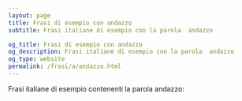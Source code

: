 ```yaml
---
layout: page
title: Frasi di esempio con andazzo 
subtitle: Frasi italiane di esempio con la parola  andazzo

og_title: Frasi di esempio con andazzo 
og_description: Frasi italiane di esempio con la parola  andazzo
og_type: website
permalink: /frasi/a/andazzo.html
---
```


Frasi italiane di esempio contenenti la parola andazzo:


